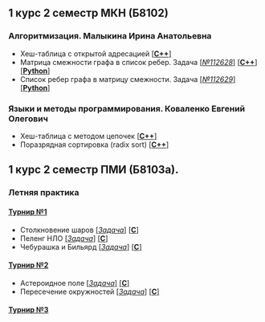 ## 1 курс 2 семестр МКН (Б8102)
### Алгоритмизация. Малыкина Ирина Анатольевна
* Хеш-таблица с открытой адресацией [[**C++**]](https://github.com/JIeHb/Projects/blob/master/open_addressing_hash_table.cpp)
* Матрица смежности графа в список ребер. Задача [[*№112628*]](https://informatics.mccme.ru/mod/statements/view3.php?chapterid=112628) [[**C++**]](https://github.com/JIeHb/Projects/blob/master/matrix_to_list.cpp) [[**Python**]](https://github.com/JIeHb/Projects/blob/master/matrix_to_list.py)
* Список ребер графа в матрицу смежности. Задача [[*№112629*]](https://informatics.mccme.ru/mod/statements/view3.php?chapterid=112629) [[**Python**]](https://github.com/JIeHb/Projects/blob/master/list_to_matrix.py)
### Языки и методы программирования. Коваленко Евгений Олегович
* Хеш-таблица с методом цепочек [[**C++**]](https://github.com/JIeHb/Projects/blob/master/hash_table.cpp)
* Поразрядная сортировка (radix sort) [[**C++**]](https://github.com/JIeHb/Projects/blob/master/radix_sort.cpp)
## 1 курс 2 семестр ПМИ (Б8103а). 
### Летняя практика
#### [Турнир №1](https://imcs.dvfu.ru/cats/main.pl?f=problems;cid=1161857;sid=7VqqomSN3OK80RMVQFDSvRbEWB3n9g) 
* Столкновение шаров [[*Задача*]](https://imcs.dvfu.ru/cats/static/problem_text-cpid-1162631.html?sid=7VqqomSN3OK80RMVQFDSvRbEWB3n9g) [[**C**]](https://github.com/JIeHb/Projects/blob/master/collision_of_balls.c)
* Пеленг НЛО [[*Задача*]](https://imcs.dvfu.ru/cats/static/problem_text-cpid-1162632.html) [[**C**]](https://github.com/JIeHb/Projects/blob/master/Unknown_flying_object.c)
* Чебурашка и Бильярд [[*Задача*]](https://imcs.dvfu.ru/cats/static/problem_text-cpid-1162633.html?sid=7VqqomSN3OK80RMVQFDSvRbEWB3n9g) [[**C**]](https://github.com/JIeHb/Projects/blob/master/billiards.c)
#### [Турнир №2](https://imcs.dvfu.ru/cats/main.pl?f=problems;cid=1162949;sid=7VqqomSN3OK80RMVQFDSvRbEWB3n9g)
* Астероидное поле [[*Задача*]](https://imcs.dvfu.ru/cats/static/problem_text-cpid-1162958.html?sid=7VqqomSN3OK80RMVQFDSvRbEWB3n9g) [[**C**]](https://github.com/JIeHb/Projects/blob/master/asteroid_field.c)
* Пересечение окружностей [[*Задача*]](https://imcs.dvfu.ru/cats/static/problem_text-cpid-1162967.html?sid=7VqqomSN3OK80RMVQFDSvRbEWB3n9g) [[**C**]](https://github.com/JIeHb/Projects/blob/master/circular_area.c)
#### [Турнир №3](https://imcs.dvfu.ru/cats/main.pl?f=problems;cid=1167426;sid=7VqqomSN3OK80RMVQFDSvRbEWB3n9g)
